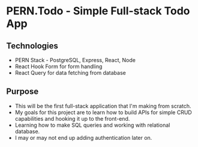 # PERN.Todo - Simple Full-stack Todo App

## Technologies
- PERN Stack - PostgreSQL, Express, React, Node
- React Hook Form for form handling
- React Query for data fetching from database

## Purpose
- This will be the first full-stack application that I'm making from scratch.
- My goals for this project are to learn how to build APIs for simple CRUD capabilities and hooking it up to the front-end.
- Learning how to make SQL queries and working with relational database.
- I may or may not end up adding authentication later on.


